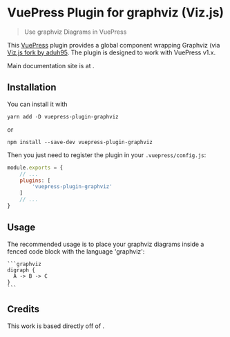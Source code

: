 # VuePress Plugin for graphviz (Viz.js)

> Use graphviz Diagrams in VuePress

This [VuePress](https://vuepress.vuejs.org) plugin provides a global component wrapping Graphviz (via [Viz.js fork by aduh95](https://github.com/aduh95/viz.js). The plugin is designed to work with VuePress v1.x.

Main documentation site is at [](https://awwaiid.github.com/vuepress-plugin-graphviz).

## Installation

You can install it with

``` shell
yarn add -D vuepress-plugin-graphviz
```

or

``` shell
npm install --save-dev vuepress-plugin-graphviz
```

Then you just need to register the plugin in your `.vuepress/config.js`:

``` js
module.exports = {
    // ...
    plugins: [
        'vuepress-plugin-graphviz'
    ]
    // ...
}
```

## Usage

The recommended usage is to place your graphviz diagrams inside
a fenced code block with the language 'graphviz':

    ```graphviz
    digraph {
      A -> B -> C
    }
    ```

## Credits

This work is based directly off of [](https://github.com/eFrane/vuepress-plugin-mermaidjs).

